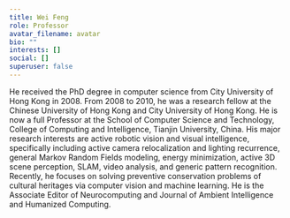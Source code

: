 ```yaml
---
title: Wei Feng
role: Professor
avatar_filename: avatar
bio: ""
interests: []
social: []
superuser: false
---
```

He received the PhD degree in computer science from City University of Hong Kong in 2008. From 2008 to 2010, he was a research fellow at the Chinese University of Hong Kong and City University of Hong Kong. He is now a full Professor at the School of Computer Science and Technology, College of Computing and Intelligence, Tianjin University, China. His major research interests are active robotic vision and visual intelligence, specifically including active camera relocalization and lighting recurrence, general Markov Random Fields modeling, energy minimization, active 3D scene perception, SLAM, video analysis, and generic pattern recognition. Recently, he focuses on solving preventive conservation problems of cultural heritages via computer vision and machine learning. He is the Associate Editor of Neurocomputing and Journal of Ambient Intelligence and Humanized Computing.